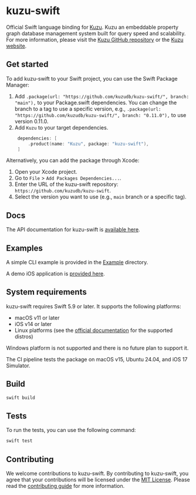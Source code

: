 # kuzu-swift

Official Swift language binding for [Kuzu](https://github.com/kuzudb/kuzu). Kuzu an embeddable property graph database management system built for query speed and scalability. For more information, please visit the [Kuzu GitHub repository](https://github.com/kuzudb/kuzu) or the [Kuzu website](https://kuzudb.com).

## Get started

To add kuzu-swift to your Swift project, you can use the Swift Package Manager:

1. Add `.package(url: "https://github.com/kuzudb/kuzu-swift/", branch: "main"),` to your Package.swift dependencies.
   You can change the branch to a tag to use a specific version, e.g., `.package(url: "https://github.com/kuzudb/kuzu-swift/", branch: "0.11.0"),` to use version 0.11.0.
2. Add `Kuzu` to your target dependencies.
   ```swift
    dependencies: [
        .product(name: "Kuzu", package: "kuzu-swift"),
    ]
    ```

Alternatively, you can add the package through Xcode:
1. Open your Xcode project.
2. Go to `File` > `Add Packages Dependencies...`.
3. Enter the URL of the kuzu-swift repository: `https://github.com/kuzudb/kuzu-swift`.
4. Select the version you want to use (e.g., `main` branch or a specific tag).

## Docs

The API documentation for kuzu-swift is [available here](https://api-docs.kuzudb.com/swift/documentation/kuzu/).

## Examples

A simple CLI example is provided in the [Example](Example) directory.

A demo iOS application is [provided here](https://github.com/kuzudb/kuzu-swift-demo).

## System requirements

kuzu-swift requires Swift 5.9 or later. It supports the following platforms:
- macOS v11 or later
- iOS v14 or later
- Linux platforms (see the [official documentation](https://www.swift.org/platform-support/) for the supported distros)

Windows platform is not supported and there is no future plan to support it. 

The CI pipeline tests the package on macOS v15, Ubuntu 24.04, and iOS 17 Simulator.

## Build

```bash
swift build
```

## Tests

To run the tests, you can use the following command:

```bash
swift test
```

## Contributing
We welcome contributions to kuzu-swift. By contributing to kuzu-swift, you agree that your contributions will be licensed under the [MIT License](LICENSE). Please read the [contributing guide](CONTRIBUTING.md) for more information.
